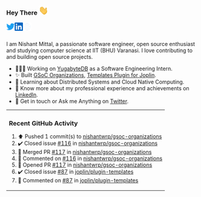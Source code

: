 ### Hey There <img src="./assets/wave.gif" width="25px">
<a href="http://urls.nishantwrp.com/github-to-twitter" target="_blank">
  <img align="left" alt="Nishant's Twitter" width="22px" src="./assets/twitter.svg" />
</a>
<a href="http://urls.nishantwrp.com/github-to-linkedin" target="_blank">
  <img align="left" alt="Nishant's LinkedIn" width="22px" src="./assets/linkedin.svg" />
</a>
<a href="http://urls.nishantwrp.com/github-to-site" target="_blank">
  <img align="left" alt="Nishant's Site" width="22px" src="./assets/globe.svg" />
</a>
<br /><br />

I am Nishant Mittal, a passionate software engineer, open source enthusiast and studying computer science at IIT (BHU) Varanasi. I love contributing to and building open source projects.

- 👨🏽‍💻 Working on [YugabyteDB](https://www.github.com/yugabyte) as a Software Engineering Intern.
- ✨ Built [GSoC Organizations](https://www.gsocorganizations.dev/), [Templates Plugin for Joplin](https://github.com/joplin/plugin-templates).
- 🌱 Learning about Distributed Systems and Cloud Native Computing.
- 🚀 Know more about my professional experience and achievements on [LinkedIn](http://urls.nishantwrp.com/github-to-linkedin).
- 💬 Get in touch or Ask me Anything on [Twitter](http://urls.nishantwrp.com/github-to-twitter).

<table><tr>
  
<td valign="top" width="100%">

### Recent GitHub Activity
<!--RECENT_ACTIVITY:start-->
1. ⬆️ Pushed 1 commit(s) to [nishantwrp/gsoc-organizations](https://github.com/nishantwrp/gsoc-organizations)<br>
2. ✔️ Closed issue [#116](https://github.com/nishantwrp/gsoc-organizations/issues/116) in [nishantwrp/gsoc-organizations](https://github.com/nishantwrp/gsoc-organizations)<br>
3. 🎉 Merged PR [#117](https://github.com/nishantwrp/gsoc-organizations/pull/117) in [nishantwrp/gsoc-organizations](https://github.com/nishantwrp/gsoc-organizations)<br>
4. 💬 Commented on [#116](https://github.com/nishantwrp/gsoc-organizations/issues/116#issuecomment-1957763569) in [nishantwrp/gsoc-organizations](https://github.com/nishantwrp/gsoc-organizations)<br>
5. 💪 Opened PR [#117](https://github.com/nishantwrp/gsoc-organizations/pull/117) in [nishantwrp/gsoc-organizations](https://github.com/nishantwrp/gsoc-organizations)<br>
6. ✔️ Closed issue [#87](https://github.com/joplin/plugin-templates/issues/87) in [joplin/plugin-templates](https://github.com/joplin/plugin-templates)<br>
7. 💬 Commented on [#87](https://github.com/joplin/plugin-templates/issues/87#issuecomment-1911644064) in [joplin/plugin-templates](https://github.com/joplin/plugin-templates)<br>
<!--RECENT_ACTIVITY:end-->

</td>
</tr></table>

